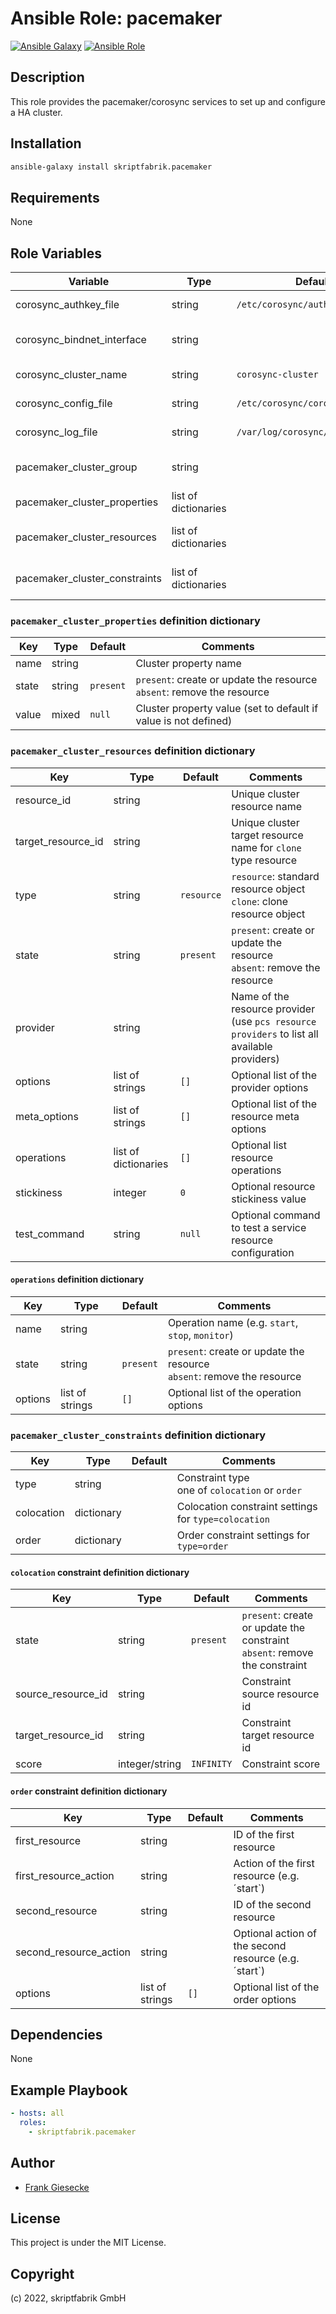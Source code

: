# Ansible Role: pacemaker

[![Ansible Galaxy](http://img.shields.io/badge/ansible--galaxy-sshd-blue.svg?style=popout-square)](https://galaxy.ansible.com/skriptfabrik/pacemaker) [![Ansible Role](https://img.shields.io/ansible/role/d/59509.svg?style=popout-square)](https://galaxy.ansible.com/skriptfabrik/pacemaker)

## Description

This role provides the pacemaker/corosync services to set up and configure a HA cluster.

## Installation

```bash
ansible-galaxy install skriptfabrik.pacemaker
```

## Requirements

None

## Role Variables

| Variable                      | Type                 | Default                          | Comments                                 |
|-------------------------------|----------------------|----------------------------------|------------------------------------------|
| corosync_authkey_file         | string               | `/etc/corosync/authkey`          | corosync auth key file path              |
| corosync_bindnet_interface    | string               |                                  | interface used for cluster communication |
| corosync_cluster_name         | string               | `corosync-cluster`               | corosync cluster name                    |
| corosync_config_file          | string               | `/etc/corosync/corosync.conf`    | corosync config file path                |
| corosync_log_file             | string               | `/var/log/corosync/corosync.log` | corosync log file path                   |
| pacemaker_cluster_group       | string               |                                  | clusters ansible host group name         |
| pacemaker_cluster_properties  | list of dictionaries |                                  | cluster settings definition              |
| pacemaker_cluster_resources   | list of dictionaries |                                  | cluster resources definition             |
| pacemaker_cluster_constraints | list of dictionaries |                                  | cluster constraints definition           |

### `pacemaker_cluster_properties` definition dictionary

| Key   | Type   | Default   | Comments                                                                  |
|-------|--------|-----------|---------------------------------------------------------------------------|
| name  | string |           | Cluster property name                                                     |
| state | string | `present` | `present`: create or update the resource<br>`absent`: remove the resource |
| value | mixed  | `null`    | Cluster property value (set to default if value is not defined)           |

### `pacemaker_cluster_resources` definition dictionary

| Key                | Type                 | Default    | Comments                                                                                     |
|--------------------|----------------------|------------|----------------------------------------------------------------------------------------------|
| resource_id        | string               |            | Unique cluster resource name                                                                 |
| target_resource_id | string               |            | Unique cluster target resource name for `clone` type resource                                |
| type               | string               | `resource` | `resource`: standard resource object<br>`clone`: clone resource object                       |
| state              | string               | `present`  | `present`: create or update the resource<br>`absent`: remove the resource                    |
| provider           | string               |            | Name of the resource provider (use `pcs resource providers` to list all available providers) |
| options            | list of strings      | `[]`       | Optional list of the provider options                                                        |
| meta_options       | list of strings      | `[]`       | Optional list of the resource meta options                                                   |
| operations         | list of dictionaries | `[]`       | Optional list resource operations                                                            |
| stickiness         | integer              | `0`        | Optional resource stickiness value                                                           |
| test_command       | string               | `null`     | Optional command to test a service resource configuration                                    |

#### `operations` definition dictionary

| Key     | Type            | Default   | Comments                                                                  |
|---------|-----------------|-----------|---------------------------------------------------------------------------|
| name    | string          |           | Operation name (e.g. `start`, `stop`, `monitor`)                          |
| state   | string          | `present` | `present`: create or update the resource<br>`absent`: remove the resource |
| options | list of strings | `[]`      | Optional list of the operation options                                    |

### `pacemaker_cluster_constraints` definition dictionary

| Key        | Type       | Default | Comments                                             |
|------------|------------|---------|------------------------------------------------------|
| type       | string     |         | Constraint type<br>one of `colocation` or `order`    |
| colocation | dictionary |         | Colocation constraint settings for `type=colocation` |
| order      | dictionary |         | Order constraint settings for `type=order`           |

#### `colocation` constraint definition dictionary

| Key                | Type           | Default    | Comments                                                                      |
|--------------------|----------------|------------|-------------------------------------------------------------------------------|
| state              | string         | `present`  | `present`: create or update the constraint<br>`absent`: remove the constraint |
| source_resource_id | string         |            | Constraint source resource id                                                 |
| target_resource_id | string         |            | Constraint target resource id                                                 |
| score              | integer/string | `INFINITY` | Constraint score                                                              |

#### `order` constraint definition dictionary

| Key                    | Type            | Default | Comments                                              |
|------------------------|-----------------|---------|-------------------------------------------------------|
| first_resource         | string          |         | ID of the first resource                              |
| first_resource_action  | string          |         | Action of the first resource (e.g. ´start`)           |
| second_resource        | string          |         | ID of the second resource                             |
| second_resource_action | string          |         | Optional action of the second resource (e.g. ´start`) |
| options                | list of strings | `[]`    | Optional list of the order options                    |

## Dependencies

None

## Example Playbook

```yaml
- hosts: all
  roles:
    - skriptfabrik.pacemaker
```

## Author

- [Frank Giesecke](https://github.com/FrankGiesecke)

## License

This project is under the MIT License.

## Copyright

(c) 2022, skriptfabrik GmbH
